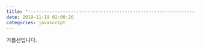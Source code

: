 ```yaml
---
title: "--------------------------------------------------------------------------------------------"
date: 2019-11-19 02:00:26
categories: javascript
---
```


가름선입니다.

